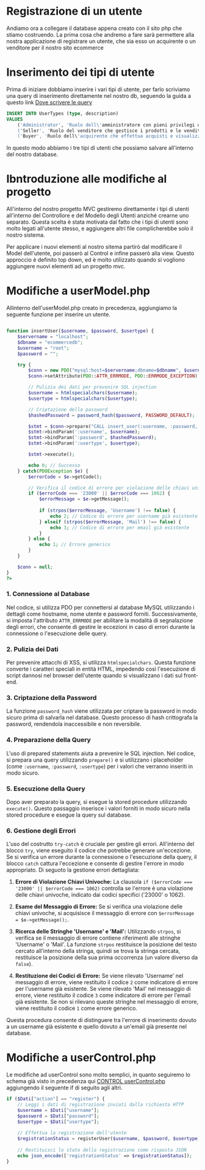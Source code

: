 # Registrazione di un utente

Andiamo ora a collegare il database appena creato con il sito php che stiamo costruendo. La prima cosa che andremo a fare sarà permettere alla nostra applicazione di registrare un utente, che sia esso un acquirente o un venditore per il nostro sito ecommerce

# Inserimento dei tipi di utente

Prima di iniziare dobbiamo inserire i vari tipi di utente, per farlo scriviamo una query di inserimento direttamente nel nostro db, seguendo la guida a questo link [Dove scrivere le query](Guide/Lezione4/Database.md#dove-scrivere-le-query)

```sql
INSERT INTO UserTypes (type, description)
VALUES 
    ('Administrator', 'Ruolo dell\'amministratore con pieni privilegi di gestione del sistema.'),
    ('Seller', 'Ruolo del venditore che gestisce i prodotti e le vendite.'),
    ('Buyer', 'Ruolo dell\'acquirente che effettua acquisti e visualizza prodotti disponibili.');
```

In questo modo abbiamo i tre tipi di utenti che possiamo salvare all'interno del nostro database.

# Ibntroduzione alle modifiche al progetto

All'interno del nostro progetto MVC gestiremo direttamente i tipi di utenti all'interno del Controllore e del Modello degli Utenti anziché crearne uno separato. Questa scelta è stata motivata dal fatto che i tipi di utenti sono molto legati all'utente stesso, e aggiungere altri file complicherebbe solo il nostro sistema.

Per applicare i nuovi elementi al nostro sitema partirò dal modificare il Model dell'utente, poi passerò al Control e infine passerò alla view. Questo approccio è definito top down, ed è molto utilizzato quando si vogliono aggiungere nuovi elementi ad un progetto mvc.

# Modifiche a userModel.php

Allinterno dell'userModel.php creato in precedenza, aggiungiamo la seguente funzione per inserire un utente.


```php

function insertUser($username, $password, $usertype) {
    $servername = "localhost";
    $dbname = "ecommercedb";
    $username = "root";
    $password = "";

    try {
        $conn = new PDO("mysql:host=$servername;dbname=$dbname", $username, $password);
        $conn->setAttribute(PDO::ATTR_ERRMODE, PDO::ERRMODE_EXCEPTION);

        // Pulizia dei dati per prevenire SQL injection
        $username = htmlspecialchars($username);
        $usertype = htmlspecialchars($usertype);

        // Criptazione della password
        $hashedPassword = password_hash($password, PASSWORD_DEFAULT);

        $stmt = $conn->prepare("CALL insert_user(:username, :password, :usertype)");
        $stmt->bindParam(':username', $username);
        $stmt->bindParam(':password', $hashedPassword);
        $stmt->bindParam(':usertype', $usertype);

        $stmt->execute();

        echo 0; // Successo
    } catch(PDOException $e) {
        $errorCode = $e->getCode();

        // Verifica il codice di errore per violazione delle chiavi univoche
        if ($errorCode === '23000' || $errorCode === 1062) {
            $errorMessage = $e->getMessage();
    
            if (strpos($errorMessage, 'Username') !== false) {
                echo 2; // Codice di errore per username già esistente
            } elseif (strpos($errorMessage, 'Mail') !== false) {
                echo 3; // Codice di errore per email già esistente
            }
        } else {
            echo 1; // Errore generico
        }
    }

    $conn = null;
}
?>
```


### 1. Connessione al Database
Nel codice, si utilizza PDO per connettersi al database MySQL utilizzando i dettagli come hostname, nome utente e password forniti. Successivamente, si imposta l'attributo `ATTR_ERRMODE` per abilitare la modalità di segnalazione degli errori, che consente di gestire le eccezioni in caso di errori durante la connessione o l'esecuzione delle query.

### 2. Pulizia dei Dati
Per prevenire attacchi di XSS, si utilizza `htmlspecialchars`. Questa funzione converte i caratteri speciali in entità HTML, impedendo così l'esecuzione di script dannosi nel browser dell'utente quando si visualizzano i dati sul front-end.

### 3. Criptazione della Password
La funzione `password_hash` viene utilizzata per criptare la password in modo sicuro prima di salvarla nel database. Questo processo di hash crittografa la password, rendendola inaccessibile e non reversibile.

### 4. Preparazione della Query
L'uso di prepared statements aiuta a prevenire le SQL injection. Nel codice, si prepara una query utilizzando `prepare()` e si utilizzano i placeholder (come `:username`, `:password`, `:usertype`) per i valori che verranno inseriti in modo sicuro.

### 5. Esecuzione della Query
Dopo aver preparato la query, si esegue la stored procedure utilizzando `execute()`. Questo passaggio inserisce i valori forniti in modo sicuro nella stored procedure e esegue la query sul database.

### 6. Gestione degli Errori
L'uso del costrutto `try-catch` è cruciale per gestire gli errori. All'interno del blocco `try`, viene eseguito il codice che potrebbe generare un'eccezione. Se si verifica un errore durante la connessione o l'esecuzione della query, il blocco `catch` cattura l'eccezione e consente di gestire l'errore in modo appropriato. Di seguoto la gestione errori dettagliata: 

1. **Errore di Violazione Chiavi Univoche:** La clausola `if ($errorCode === '23000' || $errorCode === 1062)` controlla se l'errore è una violazione delle chiavi univoche, indicato dai codici specifici ('23000' o 1062).

2. **Esame del Messaggio di Errore:** Se si verifica una violazione delle chiavi univoche, si acquisisce il messaggio di errore con `$errorMessage = $e->getMessage();`.

3. **Ricerca delle Stringhe 'Username' e 'Mail':** Utilizzando `strpos`, si verifica se il messaggio di errore contiene riferimenti alle stringhe 'Username' o 'Mail'. La funzione `strpos` restituisce la posizione del testo cercato all'interno della stringa, quindi se trova la stringa cercata, restituisce la posizione della sua prima occorrenza (un valore diverso da `false`). 

4. **Restituzione dei Codici di Errore:** Se viene rilevato 'Username' nel messaggio di errore, viene restituito il codice `2` come indicatore di errore per l'username già esistente. Se viene rilevato 'Mail' nel messaggio di errore, viene restituito il codice `3` come indicatore di errore per l'email già esistente. Se non si rilevano queste stringhe nel messaggio di errore, viene restituito il codice `1` come errore generico.

Questa procedura consente di distinguere tra l'errore di inserimento dovuto a un username già esistente e quello dovuto a un'email già presente nel database.


# Modifiche a userControl.php

Le modifiche ad userControl sono molto semplici, in quanto seguiremo lo schema già visto in precedenza qui [CONTROL userControl.php](../Lezione2/MVC.md#contrl-usercontrolphp) aggiungendo il seguente if di seguito agli altri.

```php
if ($Dati["action"] == "register") {
    // Leggi i dati di registrazione inviati dalla richiesta HTTP
    $username = $Dati["username"];
    $password = $Dati["password"];
    $usertype = $Dati["usertype"];
    
    // Effettua la registrazione dell'utente
    $registrationStatus = registerUser($username, $password, $usertype);
    
    // Restituisci lo stato della registrazione come risposta JSON
    echo json_encode(['registrationStatus' => $registrationStatus]);
}
```

